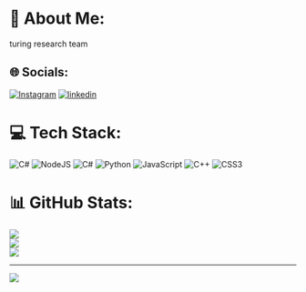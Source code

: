 # 💫 About Me:
turing research team


## 🌐 Socials:
[![Instagram](https://img.shields.io/badge/Instagram-%23E4405F.svg?logo=Instagram&logoColor=white)](https://instagram.com/turing) 
[![linkedin](https://img.shields.io/badge/Instagram-%23E4405F.svg?logo=linkedin&logoColor=white)](https://www.linkedin.com/in/fatemeh-ataei-3b252b301?utm_source=share&utm_campaign=share_via&utm_content=profile&utm_medium=ios_app)

# 💻 Tech Stack:
![C#](https://img.shields.io/badge/c%23-%23239120.svg?style=plastic&logo=csharp&logoColor=white) ![NodeJS](https://img.shields.io/badge/node.js-6DA55F?style=plastic&logo=node.js&logoColor=white) ![C#](https://img.shields.io/badge/c%23-%23239120.svg?style=plastic&logo=csharp&logoColor=white) ![Python](https://img.shields.io/badge/python-3670A0?style=plastic&logo=python&logoColor=ffdd54) ![JavaScript](https://img.shields.io/badge/javascript-%23323330.svg?style=plastic&logo=javascript&logoColor=%23F7DF1E) ![C++](https://img.shields.io/badge/c++-%2300599C.svg?style=plastic&logo=c%2B%2B&logoColor=white) ![CSS3](https://img.shields.io/badge/css3-%231572B6.svg?style=plastic&logo=css3&logoColor=white)
# 📊 GitHub Stats:
![](https://github-readme-stats.vercel.app/api?username=fatemehataei&theme=radical&hide_border=false&include_all_commits=false&count_private=false)<br/>
![](https://github-readme-streak-stats.herokuapp.com/?user=fatemehataei&theme=radical&hide_border=false)<br/>
![](https://github-readme-stats.vercel.app/api/top-langs/?username=fatemehataei&theme=radical&hide_border=false&include_all_commits=false&count_private=false&layout=compact)

---
[![](https://visitcount.itsvg.in/api?id=fatemehataei&icon=9&color=11)](https://visitcount.itsvg.in)

<!-- Proudly created with GPRM ( https://gprm.itsvg.in ) -->
